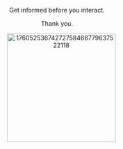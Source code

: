 







 <p align="center"> Get informed before you interact.
<p align="center">  Thank you.
  

<p align="center">‎ ‎ ‎ ‎ ‎ <img width="250" height="250" alt="17605253674272758466779637522118" src="https://github.com/user-attachments/assets/705a207b-098b-4c5c-b863-7b4dc00f2355" />
